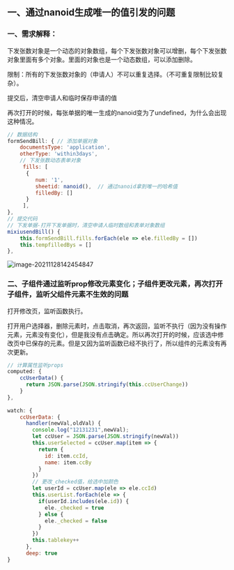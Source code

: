 ## 一、通过nanoid生成唯一的值引发的问题

### 一、需求解释：

下发张数对象是一个动态的对象数组，每个下发张数对象可以增删，每个下发张数对象里面有多个对象。里面的对象也是一个动态数组，可以添加删除。

限制：所有的下发张数对象的（申请人）不可以重复选择。（不可重复限制比较复杂）。



提交后，清空申请人和临时保存申请的值

再次打开的时候，每张单据的唯一生成的nanoid变为了undefined，为什么会出现这种情况。

```js
// 数据结构
formSendBill: { // 添加单据对象
    documentsType: 'application',
    otherType: 'within3days',
    // 下发张数动态表单对象
     fills: [
      { 
         num: '1', 
         sheetid: nanoid(),  // 通过nanoid拿到唯一的哈希值
         filledBy: []
      }
     ],
},
// 提交代码
// 下发单据-打开下发单据时，清空申请人临时数组和表单对象数组
mixiusendBill() {
    this.formSendBill.fills.forEach(ele => ele.filledBy = [])
    this.tempfilledBys = []
},

```

![image-20211128142454847](@alias/image-20211128142454847.png)



### 二、子组件通过监听prop修改元素变化；子组件更改元素，再次打开子组件，监听父组件元素不生效的问题

打开修改页，监听函数执行。

打开用户选择器，删除元素时，点击取消，再次返回，监听不执行（因为没有操作元素，元素没有变化），但是我没有点击确定。所以再次打开的时候，应该选中修改页中已保存的元素。但是又因为监听函数已经不执行了，所以组件的元素没有再次更新。

```js
// 计算属性监听props
computed: {
    ccUserData() {
      return JSON.parse(JSON.stringify(this.ccUserChange))
    }
},
    
watch: {
    ccUserData: {
      handler(newVal,oldVal) {
        console.log("12131231",newVal);
        let ccUser = JSON.parse(JSON.stringify(newVal))
        this.userSelected = ccUser.map(item => {
          return {
            id: item.ccId,
            name: item.ccBy
          }
        })
        // 更改_checked值，给选中加颜色
        let userId = ccUser.map(ele => ele.ccId)
        this.userList.forEach(ele => {
          if(userId.includes(ele.id)) {
            ele._checked = true
          } else {
            ele._checked = false
          }
        })
        this.tablekey++
      },
      deep: true
}
```

<Valine></Valine>
